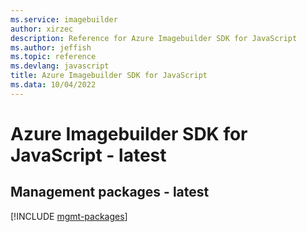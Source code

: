```yaml
---
ms.service: imagebuilder
author: xirzec
description: Reference for Azure Imagebuilder SDK for JavaScript
ms.author: jeffish
ms.topic: reference
ms.devlang: javascript
title: Azure Imagebuilder SDK for JavaScript
ms.data: 10/04/2022
---
```

# Azure Imagebuilder SDK for JavaScript - latest

## Management packages - latest
[!INCLUDE [mgmt-packages](imagebuilder-mgmt-index.md)]